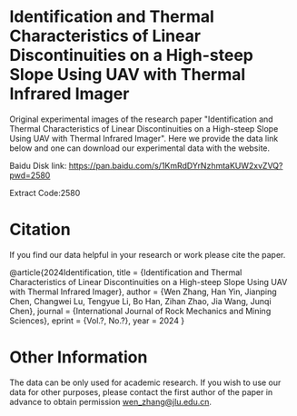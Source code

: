 # Identification and Thermal Characteristics of Linear Discontinuities on a High-steep Slope Using UAV with Thermal Infrared Imager

Original experimental images of the research paper "Identification and Thermal Characteristics of Linear Discontinuities on a High-steep Slope Using UAV with Thermal Infrared Imager". Here we provide the data link below and one can download our experimental data with the website.

Baidu Disk link: https://pan.baidu.com/s/1KmRdDYrNzhmtaKUW2xvZVQ?pwd=2580  

Extract Code:2580

# Citation
If you find our data helpful in your research or work please cite the paper.

@article{2024Identification,
  title = {Identification and Thermal Characteristics of Linear Discontinuities on a High-steep Slope Using UAV with Thermal Infrared Imager},
  author = {Wen Zhang, Han Yin, Jianping Chen, Changwei Lu, Tengyue Li, Bo Han, Zihan Zhao, Jia Wang, Junqi Chen},
  journal = {International Journal of Rock Mechanics and Mining Sciences},
  eprint = {Vol.?, No.?},
  year = 2024
}

# Other Information
The data can be only used for academic research. If you wish to use our data for other purposes, please contact the first author of the paper in advance to obtain permission wen_zhang@jlu.edu.cn.
